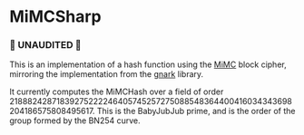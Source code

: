 # MiMCSharp

### 🚨 UNAUDITED 🚨

This is an implementation of a hash function using the [MiMC](https://byt3bit.github.io/primesym/mimc/) block cipher, mirroring the implementation from the [gnark](https://docs.gnark.consensys.net/) library.

It currently computes the MiMCHash over a field of order 21888242871839275222246405745257275088548364400416034343698204186575808495617.
This is the BabyJubJub prime, and is the order of the group formed by the BN254 curve.
